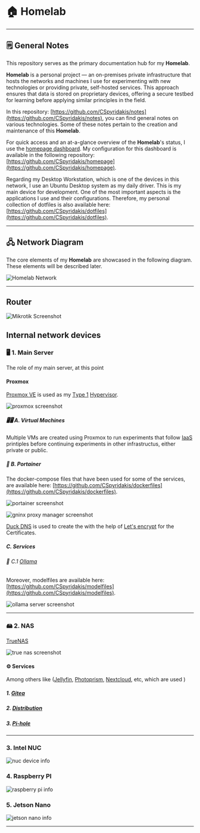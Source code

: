 # 🏠 Homelab

---
## 🗒️ General Notes

This repository serves as the primary documentation hub for my **Homelab**.

**Homelab** is a personal project — an on-premises private infrastructure that hosts the networks and machines I use for experimenting with new technologies or providing private, self-hosted services. This approach ensures that data is stored on proprietary devices, offering a secure testbed for learning before applying similar principles in the field.

In this repository: [https://github.com/CSpyridakis/notes](https://github.com/CSpyridakis/notes), you can find general notes on various technologies. Some of these notes pertain to the creation and maintenance of this **Homelab**.

For quick access and an at-a-glance overview of the **Homelab**'s status, I use the [homepage dashboard](https://github.com/gethomepage/homepage). My configuration for this dashboard is available in the following repository: [https://github.com/CSpyridakis/homepage](https://github.com/CSpyridakis/homepage).

Regarding my Desktop Workstation, which is one of the devices in this network, I use an Ubuntu Desktop system as my daily driver. This is my main device for development. One of the most important aspects is the applications I use and their configurations. Therefore, my personal collection of dotfiles is also available here: [https://github.com/CSpyridakis/dotfiles](https://github.com/CSpyridakis/dotfiles).

---

## 🖧 Network Diagram
The core elements of my **Homelab**  are showcased in the following diagram. These elements will be described later.

![Homelab Network](./doc/Homelab.drawio.png)

---

## Router

![Mikrotik Screenshot](./doc/mikrotik.png)

## Internal network devices

### 🖥️ 1. Main Server
The role of my main server, at this point 

#### Proxmox
[Proxmox VE](https://www.proxmox.com/en/) is used as my [Τype 1](https://aws.amazon.com/compare/the-difference-between-type-1-and-type-2-hypervisors/) [Hypervisor](https://en.wikipedia.org/wiki/Hypervisor). 

![proxmox screenshot](./doc/proxmox.png)

##### 🖥️🖥️ A. Virtual Machines
Multiple VMs are created using Proxmox to run experiments that follow [IaaS]() printiples before continuing experiments in other infrastructus, either private or public. 

##### 🐳 B. Portainer
The docker-compose files that have been used for some of the services, are available here: [https://github.com/CSpyridakis/dockerfiles](https://github.com/CSpyridakis/dockerfiles).

![portainer screenshot](./doc/portainer.png)

![gninx proxy manager screenshot](./doc/nginx-proxy-manager.png)

[Duck DNS](https://www.duckdns.org/) is used to create the with the help of [Let's encrypt](https://letsencrypt.org/) for the Certificates.

##### C. Services
###### 🤖 C.1 [Ollama](https://ollama.com/)
Moreover, modelfiles are available here: [https://github.com/CSpyridakis/modelfiles](https://github.com/CSpyridakis/modelfiles).

![ollama server screenshot](./doc/ollama-server.png)

--- 

### 🖴 2. NAS 
[TrueNAS]()

![true nas screenshot](./doc/truenas.png)

#### ⚙️ Services
Among others like ([Jellyfin](), [Photoprism](), [Nextcloud](https://nextcloud.com/), etc, which are used )

##### 1. [Gitea](https://about.gitea.com/)
##### 2. [Distribution](https://distribution.github.io/distribution/)
##### 3. [Pi-hole](https://pi-hole.net/)

--- 

### 3. Intel NUC
![nuc device info](./doc/nuc.png)

### 4. Raspberry PI
![raspberry pi info](./doc/raspberry.png)

### 5. Jetson Nano
![jetson nano info](./doc/jetson-nano.png)

--- 
